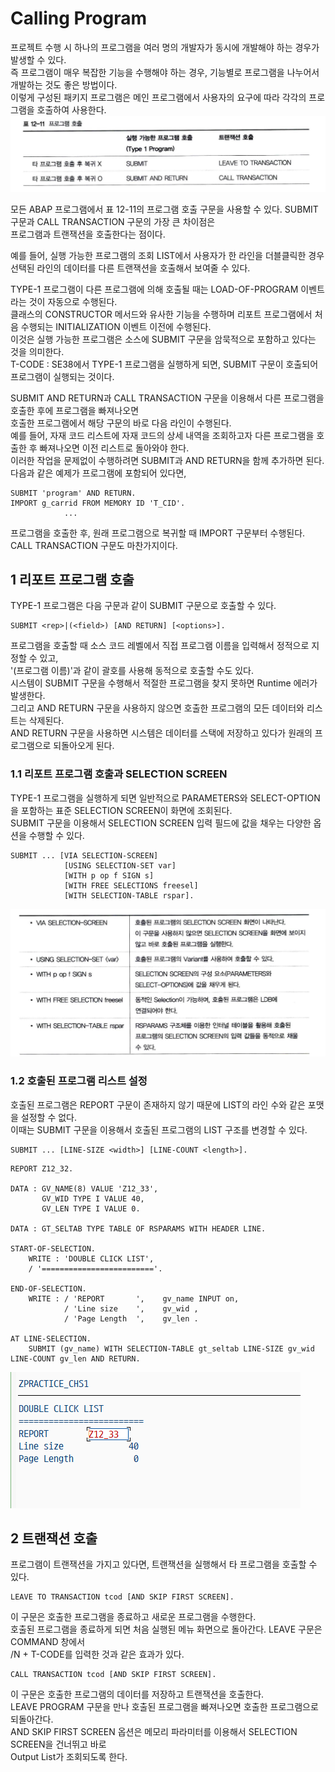 # Calling Program
프로젝트 수행 시 하나의 프로그램을 여러 명의 개발자가 동시에 개발해야 하는 경우가 발생할 수 있다. <br>
즉 프로그램이 매우 복잡한 기능을 수행해야 하는 경우, 기능별로 프로그램을 나누어서 개발하는 것도 좋은 방법이다. <br>
이렇게 구성된 패키지 프로그램은 메인 프로그램에서 사용자의 요구에 따라 각각의 프로그램을 호출하여 사용한다.<br>
![](img/../../img/7-22.png) <br>

모든 ABAP 프로그램에서 표 12-11의 프로그램 호출 구문을 사용할 수 있다. SUBMIT 구문과 CALL TRANSACTION 구문의 가장 큰 차이점은 <BR> 프로그램과 트랜잭션을 호출한다는 점이다.

예를 들어, 실행 가능한 프로그램의 조회 LIST에서 사용자가 한 라인을 더블클릭한 경우 선택된 라인의 데이터를 다른 트랜잭션을 호출해서 보여줄 수 있다. <BR>

TYPE-1 프로그램이 다른 프로그램에 의해 호출될 때는 LOAD-OF-PROGRAM 이벤트 라는 것이 자동으로 수행된다. <BR>
클래스의 CONSTRUCTOR 메서드와 유사한 기능을 수행하며 리포트 프로그램에서 처음 수행되는 INITIALIZATION 이벤트 이전에 수행된다.<BR>
이것은 실행 가능한 프로그램은 소스에 SUBMIT 구문을 암묵적으로 포함하고 있다는 것을 의미한다. <BR>
T-CODE : SE38에서 TYPE-1 프로그램을 실행하게 되면, SUBMIT 구문이 호출되어 프로그램이 실행되는 것이다.

SUBMIT AND RETURN과 CALL TRANSACTION 구문을 이용해서 다른 프로그램을 호출한 후에 프로그램을 빠져나오면 <BR>
호출한 프로그램에서 해당 구문의 바로 다음 라인이 수행된다. <BR>
예를 들어, 자재 코드 리스트에 자재 코드의 상세 내역을 조회하고자 다른 프로그램을 호출한 후 빠져나오면 이전 리스트로 돌아와야 한다. <BR>
이러한 작업을 문제없이 수행하려면 SUBMIT과 AND RETURN을 함께 추가하면 된다.<BR>
다음과 같은 예제가 프로그램에 포함되어 있다면,
```ABAP
SUBMIT 'program' AND RETURN.
IMPORT g_carrid FROM MEMORY ID 'T_CID'.
            ...
```
프로그램을 호출한 후, 원래 프로그램으로 복귀할 때 IMPORT 구문부터 수행된다. <br>
CALL TRANSACTION 구문도 마찬가지이다.

## 1 리포트 프로그램 호출
TYPE-1 프로그램은 다음 구문과 같이 SUBMIT 구문으로 호출할 수 있다.
```ABAP
SUBMIT <rep>|(<field>) [AND RETURN] [<options>].
```
프로그램을 호출할 때 소스 코드 레벨에서 직접 프로그램 이름을 입력해서 정적으로 지정할 수 있고, <BR>
'(프로그램 이름)'과 같이 괄호를 사용해 동적으로 호출할 수도 있다. <BR>
시스템이 SUBMIT 구문을 수행해서 적절한 프로그램을 찾지 못하면 Runtime 에러가 발생한다. <br>
그리고 AND RETURN 구문을 사용하지 않으면 호출한 프로그램의 모든 데이터와 리스트는 삭제된다. <BR>
AND RETURN 구문을 사용하면 시스템은 데이터를 스택에 저장하고 있다가 원래의 프로그램으로 되돌아오게 된다.

### 1.1 리포트 프로그램 호출과 SELECTION SCREEN
TYPE-1 프로그램을 실행하게 되면 일반적으로 PARAMETERS와 SELECT-OPTION을 포함하는 표준 SELECTION SCREEN이 화면에 조회된다. <BR>
SUBMIT 구문을 이용해서 SELECTION SCREEN 입력 필드에 값을 채우는 다양한 옵션을 수행할 수 있다.
```ABAP
SUBMIT ... [VIA SELECTION-SCREEN]
            [USING SELECTION-SET var]
            [WITH p op f SIGN s]
            [WITH FREE SELECTIONS freesel]
            [WITH SELECTION-TABLE rspar].
```
![](IMG/../../img/7-23.png)

### 1.2 호출된 프로그램 리스트 설정
호출된 프로그램은 REPORT 구문이 존재하지 않기 때문에 LIST의 라인 수와 같은 포맷을 설정할 수 없다. <BR>
이때는 SUBMIT 구문을 이용해서 호출된 프로그램의 LIST 구조를 변경할 수 있다.
```ABAP
SUBMIT ... [LINE-SIZE <width>] [LINE-COUNT <length>].
```
```abap
REPORT Z12_32.

DATA : GV_NAME(8) VALUE 'Z12_33',
       GV_WID TYPE I VALUE 40,
       GV_LEN TYPE I VALUE 0.

DATA : GT_SELTAB TYPE TABLE OF RSPARAMS WITH HEADER LINE.

START-OF-SELECTION.
    WRITE : 'DOUBLE CLICK LIST',
    / '========================='.

END-OF-SELECTION.
    WRITE : / 'REPORT       ',    gv_name INPUT on,
            / 'Line size    ',    gv_wid ,
            / 'Page Length  ',    gv_len .

AT LINE-SELECTION.
    SUBMIT (gv_name) WITH SELECTION-TABLE gt_seltab LINE-SIZE gv_wid LINE-COUNT gv_len AND RETURN.
```
![](IMG/../../img/7-24.png)

## 2 트랜잭션 호출
프로그램이 트랜잭션을 가지고 있다면, 트랜잭션을 실행해서 타 프로그램을 호출할 수 있다.
```ABAP
LEAVE TO TRANSACTION tcod [AND SKIP FIRST SCREEN].
```
이 구문은 호출한 프로그램을 종료하고 새로운 프로그램을 수행한다. <BR>
호출된 프로그램을 종료하게 되면 처음 실행된 메뉴 화면으로 돌아간다. LEAVE 구문은 COMMAND 창에서 <BR> /N + T-CODE를 입력한 것과 같은 효과가 있다.
```ABAP
CALL TRANSACTION tcod [AND SKIP FIRST SCREEN].
```
이 구문은 호출한 프로그램의 데이터를 저장하고 트랜잭션을 호출한다. <BR>
LEAVE PROGRAM 구문을 만나 호출된 프로그램을 빠져나오면 호출한 프로그램으로 되돌아간다. <BR>
AND SKIP FIRST SCREEN 옵션은 메모리 파라미터를 이용해서 SELECTION SCREEN을 건너뛰고 바로 <BR>
Output List가 조회되도록 한다.